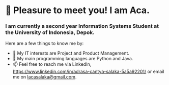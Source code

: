 <h1>👋 Pleasure to meet you! I am <b>Aca</b>. </h1>

<h3> I am currently a second year Information Systems Student at the University of Indonesia, Depok. </h3>

<p> Here are a few things to know me by:</p>

- 👀 My IT interests are Project and Product Management.
- 🌱 My main programming languages are Python and Java.
- 📫 Feel free to reach me via LinkedIn, https://www.linkedin.com/in/adrasa-cantya-salaka-5a5a92201/ or email me on lacasalaka@gmail.com.

<!---
acasalaka/acasalaka is a ✨ special ✨ repository because its `README.md` (this file) appears on your GitHub profile.
You can click the Preview link to take a look at your changes.
--->
